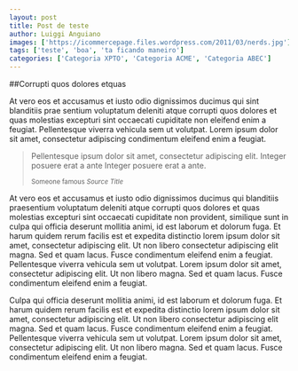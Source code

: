```yaml
---
layout: post
title: Post de teste
author: Luiggi Anguiano
images: ['https://icommercepage.files.wordpress.com/2011/03/nerds.jpg']
tags: ['teste', 'boa', 'ta ficando maneiro']
categories: ['Categoria XPTO', 'Categoria ACME', 'Categoria ABEC']
---
```


##Corrupti quos dolores etquas

At vero eos et accusamus et iusto odio dignissimos ducimus qui sint blanditiis prae sentium voluptatum deleniti atque corrupti quos dolores et quas molestias excepturi sint occaecati cupiditate non eleifend enim a feugiat. Pellentesque viverra vehicula sem ut volutpat. Lorem ipsum dolor sit amet, consectetur adipiscing condimentum eleifend enim a feugiat.

> Pellentesque ipsum dolor sit amet, consectetur adipiscing elit. Integer posuere erat a ante Integer posuere erat a ante.
>
> <small>Someone famous <cite>Source Title</cite></small>

At vero eos et accusamus et iusto odio dignissimos ducimus qui blanditiis praesentium voluptatum deleniti atque corrupti quos dolores et quas molestias excepturi sint occaecati cupiditate non provident, similique sunt in culpa qui officia deserunt mollitia animi, id est laborum et dolorum fuga. Et harum quidem rerum facilis est et expedita distinctio lorem ipsum dolor sit amet, consectetur adipiscing elit. Ut non libero consectetur adipiscing elit magna. Sed et quam lacus. Fusce condimentum eleifend enim a feugiat. Pellentesque viverra vehicula sem ut volutpat. Lorem ipsum dolor sit amet, consectetur adipiscing elit. Ut non libero magna. Sed et quam lacus. Fusce condimentum eleifend enim a feugiat.

Culpa qui officia deserunt mollitia animi, id est laborum et dolorum fuga. Et harum quidem rerum facilis est et expedita distinctio lorem ipsum dolor sit amet, consectetur adipiscing elit. Ut non libero consectetur adipiscing elit magna. Sed et quam lacus. Fusce condimentum eleifend enim a feugiat. Pellentesque viverra vehicula sem ut volutpat. Lorem ipsum dolor sit amet, consectetur adipiscing elit. Ut non libero magna. Sed et quam lacus. Fusce condimentum eleifend enim a feugiat.